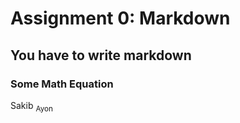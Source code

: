 # Assignment 0: Markdown
## You have to write markdown
### Some Math Equation


Sakib <sub> Ayon </sub>
                    
                
                    


